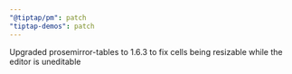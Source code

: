 ```yaml
---
"@tiptap/pm": patch
"tiptap-demos": patch
---
```


Upgraded prosemirror-tables to 1.6.3 to fix cells being resizable while the editor is uneditable
